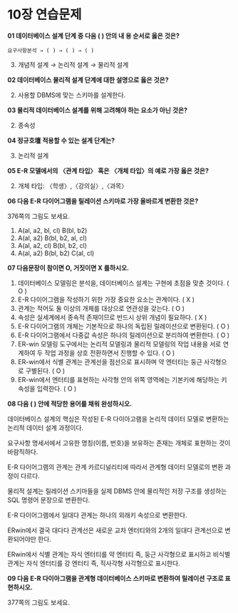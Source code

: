 # 10장 연습문제

**01 데이터베이스 설계 단계 중 다음 ( ) 안의 내 용 순서로 옳은 것은?**

`요구사항분석 → ( ) → ( ) → ( )`

3. 개념적 설계 → 논리적 설계 → 물리적 설계

**02 데이터베이스 물리적 설계 단계에 대한 설명으로 옳은 것은?**

2. 사용할 DBMS에 맞는 스키마를 설계한다.

**03 물리적 데이터베이스 설계를 위해 고려해야 하는 요소가 아닌 것은?**

2. 종속성

**04 정규호壇 적용할 수 있는 설계 단계는?**

3. 논리적 설계

**05 E-R 모델에서의 〈관계 타입〉 혹은 〈개체 타입〉의 예로 가장 옳은 것은?**

2. 개체 타입: 〈학생〉,〈강의실〉,〈과목〉

**06 다음 E-R 다이어그램을 릴레이션 스키마로 가장 올바르게 변환한 것은?**

376쪽의 그림도 보세요.

1. A(al, a2, bl, cl) B(bl, b2)
2. A(al, a2) B(bl, b2, al, cl)
3. A(al, a2, cl) B(bl, b2, cl)
4. A(al, a2) B(bl, b2) C(al, cl)

**07 다음문장이 참이면 O, 거짓이면 X 를하시오.**

1. 데이터베이스 모델링은 분석을, 데이터베이스 설계는 구현에 초점을 맞춘 것이다. ( O )
2. E-R 다이어그램을 작성하기 위한 가장 중요한 요소는 관계이다. ( X )
3. 관계는 적어도 둘 이상의 개체를 대상으로 연관성을 갖는다. ( O )
4. 속성은 실세계에서 종속적 존재이므로 반드시 상위 개념이 필요하다. ( X )
5. E-R 다이어그램의 개체는 기본적으로 하나의 독립된 릴레이션으로 변환된다. ( O )
6. E-R 다이어그램에서 다중값 속성은 하나의 릴레이션으로 분리하여 변환한다. ( O )
7. ER-win 모델링 도구에서는 논리적 모델링과 물리적 모델링의 작업 내용을 서로 연계하여 두 작업 과정을 상호 전환하면서 진행할 수 있다. ( O )
8. ER-win에서 식별 관계는 관계선을 점선으로 표시하며 약 엔터티는 둥근 사각형으로 구별된다. ( O )
9. ER-win에서 엔터티를 표현하는 사각형 안의 위쪽 영역에는 기본키에 해당하는 키 속성을 입력한다. ( O )

**08 다음 ( ) 안에 적당한 용어를 채워 완성하시오.**

데이터베이스 설계의 핵심은 작성된 E-R 다이아고램을 논리적 데이터 모델로 변환하는 논리적 데이터 설계 과정이다.

요구사항 명세서에서 고유한 명칭(이름, 번호)을 보유하는 존재는 개체로 표현하는 것이 바람직하다.

E-R 다이어그램의 관계는 관계 카르디널리티에 따라서 관계형 데이터 모델로의 변환 과정이 다르다.

물리적 설계는 릴레이션 스키마들을 실제 DBMS 안에 물리적인 저장 구조를 생성하는 SQL 명령어 문장으로 변환한다.

E-R 다이어그램에서 일대다 관계는 하나의 외래키 속성으로 변환한다.

ERwin에서 결국 대다다 관계선은 새로운 교차 엔터티와의 2개의 일대다 관계선으로 변환되어야만 한다.

ERwin에서 식별 관계는 자식 엔터티를 약 엔터티 즉, 둥근 사각형으로 표시하고 비식별 관계는 자식 엔터티를 강 엔터티 즉, 직사각형 사각형으로 표시한다.


**09 다음 E-R 다이아그램을 관계형 데이터베이스 스키마로 변환하여 릴레이션 구조로 표현하시오.**

377쪽의 그림도 보세요.
